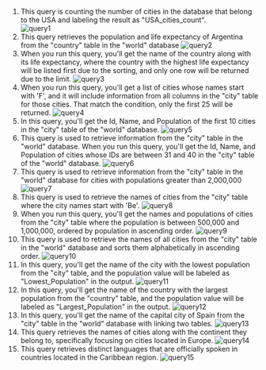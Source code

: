 1) This query is counting the number of cities in the database that belong to the USA and labeling the result as "USA_cities_count".  
![query1](https://github.com/JiheneGouider/My-SQL-Project/assets/168087527/ddd8da22-ba0c-4cdf-a760-dda224f29ed9)
2)  This query retrieves the population and life expectancy of Argentina from the "country" table in the "world" database
![query2](https://github.com/JiheneGouider/My-SQL-Project/assets/168087527/cecc2c30-1346-42b4-804a-edf7db319d37)
3) When you run this query, you'll get the name of the country along with its life expectancy, where the country with the highest life expectancy will be listed first due to the sorting, and only one row will be returned due to the limit.
![query3](https://github.com/JiheneGouider/My-SQL-Project/assets/168087527/f2c105f7-274c-46dc-970f-a07392130479)
4) When you run this query, you'll get a list of cities whose names start with 'F', and it will include information from all columns in the "city" table for those cities. That match the condition, only the first 25 will be returned.
![query4](https://github.com/JiheneGouider/My-SQL-Project/assets/168087527/40c095f0-07f8-4beb-bca4-70c82be29dc0)
5) In this query, you'll get the Id, Name, and Population of the first 10 cities in the "city" table of the "world" database. 
![query5](https://github.com/JiheneGouider/My-SQL-Project/assets/168087527/f2c0148c-f59b-4737-9f04-6592e7f3ab17)
6) This query is used to retrieve information from the "city" table in the "world" database. When you run this query, you'll get the Id, Name, and Population of cities whose IDs are between 31 and 40 in the "city" table of the "world" database.
![query6](https://github.com/JiheneGouider/My-SQL-Project/assets/168087527/35f02268-a8f3-44f1-a7cb-c4e73255d326)
7) This query is used to retrieve information from the "city" table in the "world" database for cities with populations greater than 2,000,000
![query7](https://github.com/JiheneGouider/My-SQL-Project/assets/168087527/2af8e1ab-f31b-423b-abd7-fece4f06da6d)
8) This query is used to retrieve the names of cities from the "city" table where the city names start with 'Be'.
![query8](https://github.com/JiheneGouider/My-SQL-Project/assets/168087527/5314a27e-e623-4444-baa8-5d11bf20450b)
9) When you run this query, you'll get the names and populations of cities from the "city" table where the population is between 500,000 and 1,000,000, ordered by population in ascending order.
![query9](https://github.com/JiheneGouider/My-SQL-Project/assets/168087527/741adb0c-a6ae-41ac-9b50-9f35d29b40fe)
10) This query is used to retrieve the names of all cities from the "city" table in the "world" database and sorts them alphabetically in ascending order. 
![query10](https://github.com/JiheneGouider/My-SQL-Project/assets/168087527/484c67cf-6a8b-4b03-a5e1-09ecf311cd7e)
11) In this query, you'll get the name of the city with the lowest population from the "city" table, and the population value will be labeled as "Lowest_Population" in the output.
![query11](https://github.com/JiheneGouider/My-SQL-Project/assets/168087527/0ab65bfc-eab6-45c3-a8b8-d1c959db5446)
 12) In this query, you'll get the name of the country with the largest population from the "country" table, and the population value will be labeled as "Largest_Population" in the output.
![query12](https://github.com/JiheneGouider/My-SQL-Project/assets/168087527/a4b3e2bc-50f7-46d0-b760-99ac283120e0)
13) In this query, you'll get the name of the capital city of Spain from the "city" table in the "world" database with linking two tables.
![query13](https://github.com/JiheneGouider/My-SQL-Project/assets/168087527/68d1536f-2d71-4f6c-9fc1-5caba88c8c48)
14) This query retrieves the names of cities along with the continent they belong to, specifically focusing on cities located in Europe.
![query14](https://github.com/JiheneGouider/My-SQL-Project/assets/168087527/37c49753-1dfc-4eb5-8ca2-3196d1c93e75)
15) This query retrieves distinct languages that are officially spoken in countries located in the Caribbean region.
![query15](https://github.com/JiheneGouider/My-SQL-Project/assets/168087527/a261995a-eb67-4c30-9856-9572bd418876)
